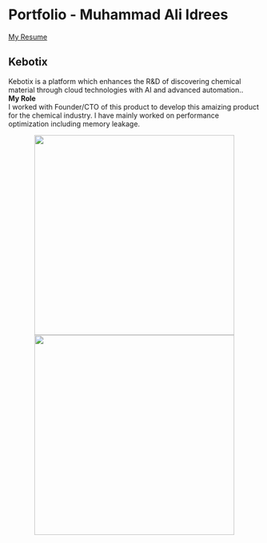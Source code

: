 # Portfolio - Muhammad Ali Idrees
[My Resume]([https://docs.google.com/document/d/1xm6-Wi2WruG7YNGlGyrm8zJZituo0-BkvNy1VfrlMsY/edit](https://docs.google.com/document/d/1tcc5pjR_T82FCGnoB7hCaWh5GN3z4UrKd_qQjWG0qkk/edit?usp=sharing))

## Kebotix
Kebotix is a platform which enhances the R&D of discovering chemical material through cloud technologies with AI and advanced automation..<br>
**My Role**<br>
I worked with Founder/CTO of this product to develop this amaizing product for the chemical industry. I have mainly worked on performance optimization including memory leakage.

<p align="center">
<img src="https://github.com/aliidrees7777/Portfolio-Images/blob/main/kebotix-1.png" width="400"/>
<img src="https://github.com/aliidrees7777/Portfolio-Images/blob/main/kebotix-2.png" width="400"/>
</p>
